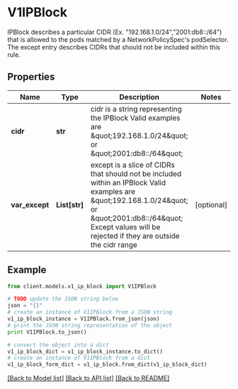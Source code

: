 # V1IPBlock

IPBlock describes a particular CIDR (Ex. \"192.168.1.0/24\",\"2001:db8::/64\") that is allowed to the pods matched by a NetworkPolicySpec's podSelector. The except entry describes CIDRs that should not be included within this rule.

## Properties
Name | Type | Description | Notes
------------ | ------------- | ------------- | -------------
**cidr** | **str** | cidr is a string representing the IPBlock Valid examples are \&quot;192.168.1.0/24\&quot; or \&quot;2001:db8::/64\&quot; | 
**var_except** | **List[str]** | except is a slice of CIDRs that should not be included within an IPBlock Valid examples are \&quot;192.168.1.0/24\&quot; or \&quot;2001:db8::/64\&quot; Except values will be rejected if they are outside the cidr range | [optional] 

## Example

```python
from client.models.v1_ip_block import V1IPBlock

# TODO update the JSON string below
json = "{}"
# create an instance of V1IPBlock from a JSON string
v1_ip_block_instance = V1IPBlock.from_json(json)
# print the JSON string representation of the object
print V1IPBlock.to_json()

# convert the object into a dict
v1_ip_block_dict = v1_ip_block_instance.to_dict()
# create an instance of V1IPBlock from a dict
v1_ip_block_form_dict = v1_ip_block.from_dict(v1_ip_block_dict)
```
[[Back to Model list]](../README.md#documentation-for-models) [[Back to API list]](../README.md#documentation-for-api-endpoints) [[Back to README]](../README.md)


